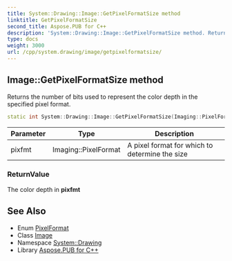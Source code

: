 ```yaml
---
title: System::Drawing::Image::GetPixelFormatSize method
linktitle: GetPixelFormatSize
second_title: Aspose.PUB for C++
description: 'System::Drawing::Image::GetPixelFormatSize method. Returns the number of bits used to represent the color depth in the specified pixel format in C++.'
type: docs
weight: 3000
url: /cpp/system.drawing/image/getpixelformatsize/
---
```

## Image::GetPixelFormatSize method


Returns the number of bits used to represent the color depth in the specified pixel format.

```cpp
static int System::Drawing::Image::GetPixelFormatSize(Imaging::PixelFormat pixfmt)
```


| Parameter | Type | Description |
| --- | --- | --- |
| pixfmt | Imaging::PixelFormat | A pixel format for which to determine the size |

### ReturnValue

The color depth in **pixfmt**

## See Also

* Enum [PixelFormat](../../../system.drawing.imaging/pixelformat/)
* Class [Image](../)
* Namespace [System::Drawing](../../)
* Library [Aspose.PUB for C++](../../../)
